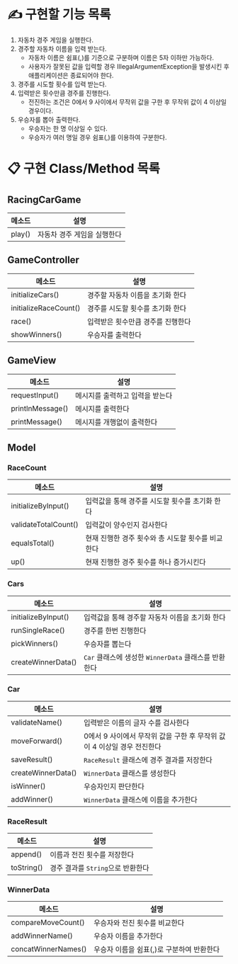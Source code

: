 # ✍️ 구현할 기능 목록

1. 자동차 경주 게임을 실행한다.
2. 경주할 자동차 이름을 입력 받는다.
    - 자동차 이름은 쉼표(,)를 기준으로 구분하며 이름은 5자 이하만 가능하다.
    - 사용자가 잘못된 값을 입력할 경우 IllegalArgumentException을 발생시킨 후 애플리케이션은 종료되어야 한다.
3. 경주를 시도할 횟수를 입력 받는다.
4. 입력받은 횟수만큼 경주를 진행한다.
    - 전진하는 조건은 0에서 9 사이에서 무작위 값을 구한 후 무작위 값이 4 이상일 경우이다.
5. 우승자를 뽑아 출력한다.
    - 우승자는 한 명 이상일 수 있다.
    - 우승자가 여러 명일 경우 쉼표(,)를 이용하여 구분한다.

# 📋 구현 Class/Method 목록

## RacingCarGame

| 메소드    | 설명              |
|--------|-----------------|
| play() | 자동차 경주 게임을 실행한다 |

## GameController

| 메소드                   | 설명                 |
|-----------------------|--------------------|
| initializeCars()      | 경주할 자동차 이름을 초기화 한다 |
| initializeRaceCount() | 경주를 시도할 횟수를 초기화 한다 |
| race()                | 입력받은 횟수만큼 경주를 진행한다 |
| showWinners()         | 우승자를 출력한다          |

## GameView

| 메소드              | 설명                |
|------------------|-------------------|
| requestInput()   | 메시지를 출력하고 입력을 받는다 |
| printlnMessage() | 메시지를 출력한다         |
| printMessage()   | 메시지를 개행없이 출력한다    |

## Model

### RaceCount

| 메소드                  | 설명                           |
|----------------------|------------------------------|
| initializeByInput()  | 입력값을 통해 경주를 시도할 횟수를 초기화 한다   |
| validateTotalCount() | 입력값이 양수인지 검사한다               |
| equalsTotal()        | 현재 진행한 경주 횟수와 총 시도할 횟수를 비교한다 |
| up()                 | 현재 진행한 경주 횟수를 하나 증가시킨다       |

### Cars

| 메소드                 | 설명                                    |
|---------------------|---------------------------------------|
| initializeByInput() | 입력값을 통해 경주할 자동차 이름을 초기화 한다            |
| runSingleRace()     | 경주를 한번 진행한다                           |
| pickWinners()       | 우승자를 뽑는다                              |
| createWinnerData()  | `Car` 클래스에 생성한 `WinnerData` 클래스를 반환한다 |

### Car

| 메소드                | 설명                                          |
|--------------------|---------------------------------------------|
| validateName()     | 입력받은 이름의 글자 수를 검사한다                         |
| moveForward()      | 0에서 9 사이에서 무작위 값을 구한 후 무작위 값이 4 이상일 경우 전진한다 |
| saveResult()       | `RaceResult` 클래스에 경주 결과를 저장한다               |
| createWinnerData() | `WinnerData` 클래스를 생성한다                      |
| isWinner()         | 우승자인지 판단한다                                  |
| addWinner()        | `WinnerData` 클래스에 이름을 추가한다                  |

### RaceResult

| 메소드        | 설명                     |
|------------|------------------------|
| append()   | 이름과 전진 횟수를 저장한다        |
| toString() | 경주 결과를 `String`으로 반환한다 |

### WinnerData

| 메소드                 | 설명                       |
|---------------------|--------------------------|
| compareMoveCount()  | 우승자와 전진 횟수를 비교한다         |
| addWinnerName()     | 우승자 이름을 추가한다             |
| concatWinnerNames() | 우승자 이름을 쉼표(,)로 구분하여 반환한다 |